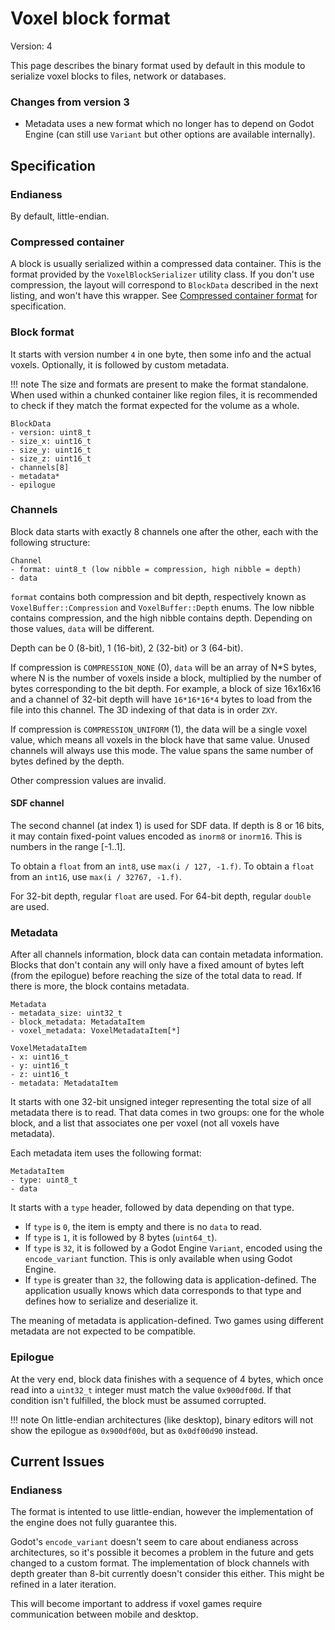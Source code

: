 Voxel block format
====================

Version: 4

This page describes the binary format used by default in this module to serialize voxel blocks to files, network or databases.

### Changes from version 3

- Metadata uses a new format which no longer has to depend on Godot Engine (can still use `Variant` but other options are available internally).


Specification
----------------

### Endianess

By default, little-endian.

### Compressed container

A block is usually serialized within a compressed data container.
This is the format provided by the `VoxelBlockSerializer` utility class. If you don't use compression, the layout will correspond to `BlockData` described in the next listing, and won't have this wrapper.
See [Compressed container format](compressed_container.md) for specification.

### Block format

It starts with version number `4` in one byte, then some info and the actual voxels. Optionally, it is followed by custom metadata.

!!! note
    The size and formats are present to make the format standalone. When used within a chunked container like region files, it is recommended to check if they match the format expected for the volume as a whole.

```
BlockData
- version: uint8_t
- size_x: uint16_t
- size_y: uint16_t
- size_z: uint16_t
- channels[8]
- metadata*
- epilogue
```

### Channels

Block data starts with exactly 8 channels one after the other, each with the following structure:

```
Channel
- format: uint8_t (low nibble = compression, high nibble = depth)
- data
```

`format` contains both compression and bit depth, respectively known as `VoxelBuffer::Compression` and `VoxelBuffer::Depth` enums. The low nibble contains compression, and the high nibble contains depth. Depending on those values, `data` will be different.

Depth can be 0 (8-bit), 1 (16-bit), 2 (32-bit) or 3 (64-bit).

If compression is `COMPRESSION_NONE` (0), `data` will be an array of N*S bytes, where N is the number of voxels inside a block, multiplied by the number of bytes corresponding to the bit depth. For example, a block of size 16x16x16 and a channel of 32-bit depth will have `16*16*16*4` bytes to load from the file into this channel.
The 3D indexing of that data is in order `ZXY`.

If compression is `COMPRESSION_UNIFORM` (1), the data will be a single voxel value, which means all voxels in the block have that same value. Unused channels will always use this mode. The value spans the same number of bytes defined by the depth.

Other compression values are invalid.

#### SDF channel

The second channel (at index 1) is used for SDF data. If depth is 8 or 16 bits, it may contain fixed-point values encoded as `inorm8` or `inorm16`. This is numbers in the range [-1..1].

To obtain a `float` from an `int8`, use `max(i / 127, -1.f)`.
To obtain a `float` from an `int16`, use `max(i / 32767, -1.f)`.

For 32-bit depth, regular `float` are used.
For 64-bit depth, regular `double` are used.

### Metadata

After all channels information, block data can contain metadata information. Blocks that don't contain any will only have a fixed amount of bytes left (from the epilogue) before reaching the size of the total data to read. If there is more, the block contains metadata.

```
Metadata
- metadata_size: uint32_t
- block_metadata: MetadataItem
- voxel_metadata: VoxelMetadataItem[*]

VoxelMetadataItem
- x: uint16_t
- y: uint16_t
- z: uint16_t
- metadata: MetadataItem
```

It starts with one 32-bit unsigned integer representing the total size of all metadata there is to read. That data comes in two groups: one for the whole block, and a list that associates one per voxel (not all voxels have metadata).

Each metadata item uses the following format:

```
MetadataItem
- type: uint8_t
- data
```

It starts with a `type` header, followed by data depending on that type.

- If `type` is `0`, the item is empty and there is no `data` to read.
- If `type` is `1`, it is followed by 8 bytes (`uint64_t`).
- If `type` is `32`, it is followed by a Godot Engine `Variant`, encoded using the `encode_variant` function. This is only available when using Godot Engine.
- If `type` is greater than `32`, the following data is application-defined. The application usually knows which data corresponds to that type and defines how to serialize and deserialize it.

The meaning of metadata is application-defined. Two games using different metadata are not expected to be compatible.


### Epilogue

At the very end, block data finishes with a sequence of 4 bytes, which once read into a `uint32_t` integer must match the value `0x900df00d`. If that condition isn't fulfilled, the block must be assumed corrupted.

!!! note
    On little-endian architectures (like desktop), binary editors will not show the epilogue as `0x900df00d`, but as `0x0df00d90` instead.


Current Issues
----------------

### Endianess

The format is intented to use little-endian, however the implementation of the engine does not fully guarantee this.

Godot's `encode_variant` doesn't seem to care about endianess across architectures, so it's possible it becomes a problem in the future and gets changed to a custom format.
The implementation of block channels with depth greater than 8-bit currently doesn't consider this either. This might be refined in a later iteration.

This will become important to address if voxel games require communication between mobile and desktop.
